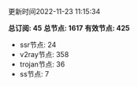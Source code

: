 更新时间2022-11-23 11:15:34

**总订阅: 45**
**总节点: 1617**
**有效节点: 425**
- ssr节点: 24
- v2ray节点: 358
- trojan节点: 36
- ss节点: 7
